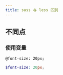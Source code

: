 ```yaml
---
title: sass 与 less 区别
---
```


## 不同点

### 使用变量

```less
@font-size: 20px;
```

```scss
$font-size: 20px;
```